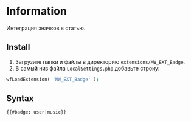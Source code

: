# Information

Интеграция значков в статью.

## Install

1. Загрузите папки и файлы в директорию `extensions/MW_EXT_Badge`.
2. В самый низ файла `LocalSettings.php` добавьте строку:

```php
wfLoadExtension( 'MW_EXT_Badge' );
```

## Syntax

```html
{{#badge: user|music}}
```

